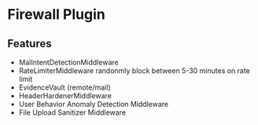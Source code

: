 # Firewall Plugin

## Features

* MalIntentDetectionMiddleware
* RateLimiterMiddleware randonmly block between 5-30 minutes on rate limit
* EvidenceVault (remote/mail)
* HeaderHardenerMiddleware
* User Behavior Anomaly Detection Middleware
* File Upload Sanitizer Middleware